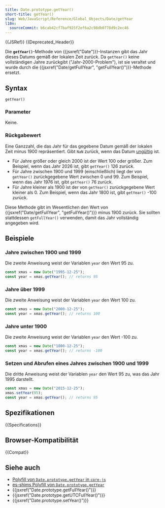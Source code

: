 ```yaml
---
title: Date.prototype.getYear()
short-title: getYear()
slug: Web/JavaScript/Reference/Global_Objects/Date/getYear
l10n:
  sourceCommit: b6cab42cf7baf925f2ef6a2c98db0778d9c2ec46
---
```


{{JSRef}} {{Deprecated_Header}}

Die **`getYear()`**-Methode von {{jsxref("Date")}}-Instanzen gibt das Jahr dieses Datums gemäß der lokalen Zeit zurück. Da `getYear()` keine vollständigen Jahre zurückgibt ("Jahr-2000-Problem"), ist sie veraltet und wurde durch die {{jsxref("Date/getFullYear", "getFullYear()")}}-Methode ersetzt.

## Syntax

```js-nolint
getYear()
```

### Parameter

Keine.

### Rückgabewert

Eine Ganzzahl, die das Jahr für das gegebene Datum gemäß der lokalen Zeit minus 1900 repräsentiert. Gibt `NaN` zurück, wenn das Datum [ungültig](/de/docs/Web/JavaScript/Reference/Global_Objects/Date#the_epoch_timestamps_and_invalid_date) ist.

- Für Jahre größer oder gleich 2000 ist der Wert 100 oder größer. Zum Beispiel, wenn das Jahr 2026 ist, gibt `getYear()` 126 zurück.
- Für Jahre zwischen 1900 und 1999 (einschließlich) liegt der von `getYear()` zurückgegebene Wert zwischen 0 und 99. Zum Beispiel, wenn das Jahr 1976 ist, gibt `getYear()` 76 zurück.
- Für Jahre kleiner als 1900 ist der von `getYear()` zurückgegebene Wert kleiner als 0. Zum Beispiel, wenn das Jahr 1800 ist, gibt `getYear()` -100 zurück.

Diese Methode gibt im Wesentlichen den Wert von {{jsxref("Date/getFullYear", "getFullYear()")}} minus 1900 zurück. Sie sollten stattdessen `getFullYear()` verwenden, damit das Jahr vollständig angegeben wird.

## Beispiele

### Jahre zwischen 1900 und 1999

Die zweite Anweisung weist der Variablen `year` den Wert 95 zu.

```js
const xmas = new Date("1995-12-25");
const year = xmas.getYear(); // returns 95
```

### Jahre über 1999

Die zweite Anweisung weist der Variablen `year` den Wert 100 zu.

```js
const xmas = new Date("2000-12-25");
const year = xmas.getYear(); // returns 100
```

### Jahre unter 1900

Die zweite Anweisung weist der Variablen `year` den Wert -100 zu.

```js
const xmas = new Date("1800-12-25");
const year = xmas.getYear(); // returns -100
```

### Setzen und Abrufen eines Jahres zwischen 1900 und 1999

Die dritte Anweisung weist der Variablen `year` den Wert 95 zu, was das Jahr 1995 darstellt.

```js
const xmas = new Date("2015-12-25");
xmas.setYear(95);
const year = xmas.getYear(); // returns 95
```

## Spezifikationen

{{Specifications}}

## Browser-Kompatibilität

{{Compat}}

## Siehe auch

- [Polyfill von `Date.prototype.getYear` in `core-js`](https://github.com/zloirock/core-js#ecmascript-date)
- [es-shims Polyfill von `Date.prototype.getYear`](https://www.npmjs.com/package/date.prototype.getyear)
- {{jsxref("Date.prototype.getFullYear()")}}
- {{jsxref("Date.prototype.getUTCFullYear()")}}
- {{jsxref("Date.prototype.setYear()")}}
